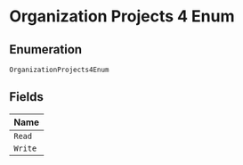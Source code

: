 
# Organization Projects 4 Enum

## Enumeration

`OrganizationProjects4Enum`

## Fields

| Name |
|  --- |
| `Read` |
| `Write` |

